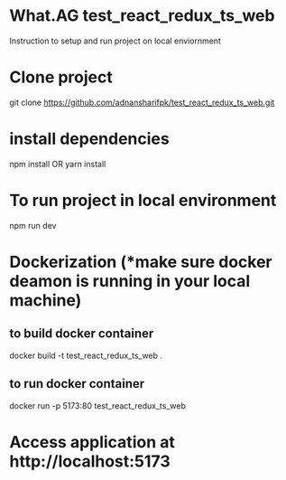# What.AG test_react_redux_ts_web

Instruction to setup and run project on local enviornment
# Clone project
git clone https://github.com/adnansharifpk/test_react_redux_ts_web.git

# install dependencies
npm install OR yarn install

# To run project in local environment
npm run dev

# Dockerization (*make sure docker deamon is running in your local machine)
## to build docker container
docker build -t test_react_redux_ts_web .
## to run docker container
docker run -p 5173:80 test_react_redux_ts_web

# Access application at http://localhost:5173
